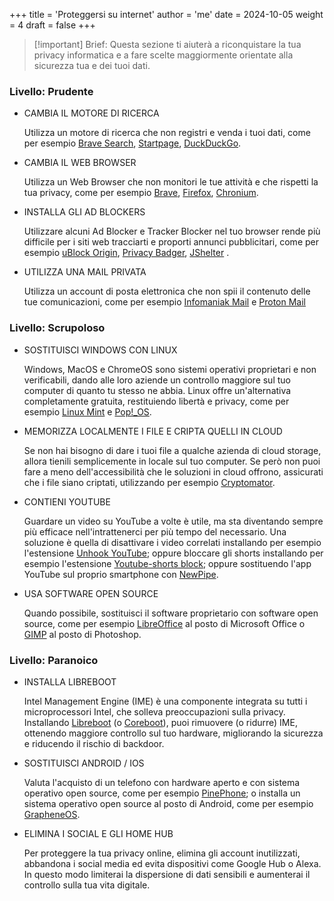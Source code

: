 +++
title = 'Proteggersi su internet'
author = 'me'
date = 2024-10-05
weight = 4
draft = false
+++

> [!important] Brief:
> Questa sezione ti aiuterà a riconquistare la tua privacy informatica e a fare scelte maggiormente orientate alla sicurezza tua e dei tuoi dati.

### Livello: Prudente

- CAMBIA IL MOTORE DI RICERCA
	
	Utilizza un motore di ricerca che non registri e venda i tuoi dati, come per esempio [Brave Search](https://search.brave.com/), [Startpage](https://www.startpage.com/), [DuckDuckGo](https://duckduckgo.com/).

- CAMBIA IL WEB BROWSER

	Utilizza un Web Browser che non monitori le tue attività e che rispetti la tua privacy, come per esempio [Brave](https://brave.com/), [Firefox](https://www.mozilla.org/it/firefox/), [Chronium](https://chromium.woolyss.com/download/#windows).

- INSTALLA GLI AD BLOCKERS

	Utilizzare alcuni Ad Blocker e Tracker Blocker nel tuo browser rende più difficile per i siti web tracciarti e proporti annunci pubblicitari, come per esempio [uBlock Origin](https://translate.google.com/website?sl=en&tl=it&hl=it&client=webapp&u=https://ublockorigin.com/), [Privacy Badger](https://translate.google.com/website?sl=en&tl=it&hl=it&client=webapp&u=https://privacybadger.org/), [JShelter](https://translate.google.com/website?sl=en&tl=it&hl=it&client=webapp&u=https://jshelter.org/) .

- UTILIZZA UNA MAIL PRIVATA

	Utilizza un account di posta elettronica che non spii il contenuto delle tue comunicazioni, come per esempio [Infomaniak Mail](https://www.infomaniak.com/en/hosting/service-mail) e [Proton Mail](https://account.proton.me/mail/signup?plan=free&ref=mail_plus_intro-mailpricing-2)


### Livello: Scrupoloso

- SOSTITUISCI WINDOWS CON LINUX

	Windows, MacOS e ChromeOS sono sistemi operativi proprietari e non verificabili, dando alle loro aziende un controllo maggiore sul tuo computer di quanto tu stesso ne abbia. Linux offre un'alternativa completamente gratuita, restituiendo libertà e privacy, come per esempio [Linux Mint](https://www.linuxmint.com/) e [Pop!_OS](https://pop.system76.com/).

- MEMORIZZA LOCALMENTE I FILE E CRIPTA QUELLI IN CLOUD

	Se non hai bisogno di dare i tuoi file a qualche azienda di cloud storage, allora tienili semplicemente in locale sul tuo computer. Se però non puoi fare a meno dell'accessibilità che le soluzioni in cloud offrono, assicurati che i file siano criptati, utilizzando per esempio [Cryptomator](https://cryptomator.org/).

- CONTIENI YOUTUBE

	Guardare un video su YouTube a volte è utile, ma sta diventando sempre più efficace nell'intrattenerci per più tempo del necessario. Una soluzione è quella di disattivare i video correlati installando per esempio l'estensione [Unhook YouTube](https://unhook.app/); oppure bloccare gli shorts installando per esempio l'estensione [Youtube-shorts block](); oppure sostituendo l'app YouTube sul proprio smartphone con [NewPipe](https://newpipe.net/).

- USA SOFTWARE OPEN SOURCE

	Quando possibile, sostituisci il software proprietario con software open source, come per esempio [LibreOffice](https://www.libreoffice.org/) al posto di Microsoft Office o [GIMP](https://www.gimp.org/) al posto di Photoshop.

### Livello: Paranoico

- INSTALLA LIBREBOOT

	Intel Management Engine (IME) è una componente integrata su tutti i microprocessori Intel, che solleva preoccupazioni sulla privacy. Installando [Libreboot](https://libreboot.org/) (o [Coreboot](https://www.coreboot.org/)), puoi rimuovere (o ridurre) IME, ottenendo maggiore controllo sul tuo hardware, migliorando la sicurezza e riducendo il rischio di backdoor.

- SOSTITUISCI ANDROID / IOS

	Valuta l'acquisto di un telefono con hardware aperto e con sistema operativo open source, come per esempio [PinePhone](https://pine64.org/devices/pinephone/); o installa un sistema operativo open source al posto di Android, come per esempio [GrapheneOS](https://grapheneos.org/).

- ELIMINA I SOCIAL E GLI HOME HUB

	Per proteggere la tua privacy online, elimina gli account inutilizzati, abbandona i social media ed evita dispositivi come Google Hub o Alexa. In questo modo limiterai la dispersione di dati sensibili e aumenterai il controllo sulla tua vita digitale.